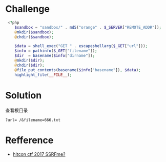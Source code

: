 # Challenge 
```php 
 <?php
    $sandbox = "sandbox/" . md5("orange" . $_SERVER["REMOTE_ADDR"]);
    @mkdir($sandbox);
    @chdir($sandbox);

    $data = shell_exec("GET " . escapeshellarg($_GET["url"]));
    $info = pathinfo($_GET["filename"]);
    $dir  = basename($info["dirname"]);
    @mkdir($dir);
    @chdir($dir);
    @file_put_contents(basename($info["basename"]), $data);
    highlight_file(__FILE__);

```

# Solution

查看根目录

```
?url= /&filename=666.txt
```

# Refference

+ [hitcon ctf 2017  SSRFme?](https://mayi077.gitee.io/2020/03/25/HITCON-2017-SSRFme/)

